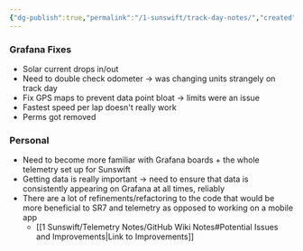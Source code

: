 ```yaml
---
{"dg-publish":true,"permalink":"/1-sunswift/track-day-notes/","created":"2024-07-02T20:49:04.606+10:00","updated":"2024-07-23T22:16:34.919+10:00"}
---
```


### Grafana Fixes
- Solar current drops in/out
- Need to double check odometer -> was changing units strangely on track day
- Fix GPS maps to prevent data point bloat -> limits were an issue
- Fastest speed per lap doesn't really work
- Perms got removed

### Personal
- Need to become more familiar with Grafana boards + the whole telemetry set up for Sunswift
- Getting data is really important -> need to ensure that data is consistently appearing on Grafana at all times, reliably
- There are a lot of refinements/refactoring to the code that would be more beneficial to SR7 and telemetry as opposed to working on a mobile app 
	- [[1 Sunswift/Telemetry Notes/GitHub Wiki Notes#Potential Issues and Improvements\|Link to Improvements]]
